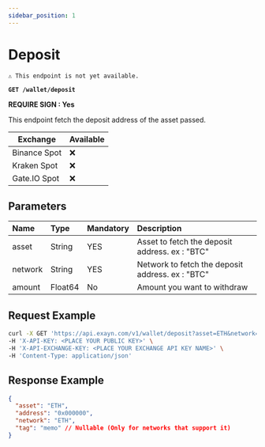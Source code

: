 ```yaml
---
sidebar_position: 1
---
```


# Deposit

`⚠️ This endpoint is not yet available.`

**`GET /wallet/deposit`**

**REQUIRE SIGN : Yes**

This endpoint fetch the deposit address of the asset passed.

| Exchange     | Available |
| ------------ | --------- |
| Binance Spot | ❌        |
| Kraken Spot  | ❌        |
| Gate.IO Spot | ❌        |

## Parameters

| Name    | Type    | Mandatory | Description                                      |
| :------ | :------ | :-------- | :----------------------------------------------- |
| asset   | String  | YES       | Asset to fetch the deposit address. ex : "BTC"   |
| network | String  | YES       | Network to fetch the deposit address. ex : "BTC" |
| amount  | Float64 | No        | Amount you want to withdraw                      |

## Request Example

```bash
curl -X GET 'https://api.exayn.com/v1/wallet/deposit?asset=ETH&network=ETH&signature=xxx' \
-H 'X-API-KEY: <PLACE YOUR PUBLIC KEY>' \
-H 'X-API-EXCHANGE-KEY: <PLACE YOUR EXCHANGE API KEY NAME>' \
-H 'Content-Type: application/json'
```

## Response Example

```json
{
  "asset": "ETH",
  "address": "0x000000",
  "network": "ETH",
  "tag": "memo" // Nullable (Only for networks that support it)
}
```
